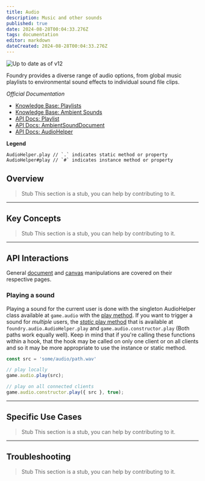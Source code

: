 ```yaml
---
title: Audio
description: Music and other sounds
published: true
date: 2024-08-28T00:04:33.276Z
tags: documentation
editor: markdown
dateCreated: 2024-08-28T00:04:33.276Z
---
```


![Up to date as of v12](https://img.shields.io/badge/FoundryVTT-v12-informational)

Foundry provides a diverse range of audio options, from global music playlists to environmental sound effects to individual sound file clips.

*Official Documentation*
- [Knowledge Base: Playlists](https://foundryvtt.com/article/playlists/)
- [Knowledge Base: Ambient Sounds](https://foundryvtt.com/article/ambient-sound/)
- [API Docs: Playlist](https://foundryvtt.com/api/classes/client.Playlist.html)
- [API Docs: AmbientSoundDocument](https://foundryvtt.com/api/classes/client.AmbientSoundDocument.html)
- [API Docs: AudioHelper](https://foundryvtt.com/api/classes/foundry.audio.AudioHelper.html)

**Legend**

```
AudioHelper.play // `.` indicates static method or property
AudioHelper#play // `#` indicates instance method or property
```

## Overview

> Stub
> This section is a stub, you can help by contributing to it.

---
## Key Concepts

> Stub
> This section is a stub, you can help by contributing to it.

---
## API Interactions

General [document](/en/development/api/document) and [canvas](/en/development/api/canvas) manipulations are covered on their respective pages.

### Playing a sound

Playing a sound for the current user is done with the singleton AudioHelper class available at `game.audio` with the [play method](https://foundryvtt.com/api/classes/foundry.audio.AudioHelper.html#play). If you want to trigger a sound for *multiple* users, the [*static* play method](https://foundryvtt.com/api/classes/foundry.audio.AudioHelper.html#play-2) that is available at  `foundry.audio.AudioHelper.play` and `game.audio.constructor.play` (Both paths work equally well). Keep in mind that if you're calling these functions within a hook, that the hook may be called on only one client or on all clients and so it may be more appropriate to use the instance or static method.

```js
const src = 'some/audio/path.wav'

// play locally
game.audio.play(src);

// play on all connected clients
game.audio.constructor.play({ src }, true);
```

---
## Specific Use Cases

> Stub
> This section is a stub, you can help by contributing to it.

---
## Troubleshooting
> Stub
> This section is a stub, you can help by contributing to it.